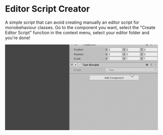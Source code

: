 # Editor Script Creator
A simple script that can avoid creating manually an editor script for monobehaviour classes.
Go to the component you want, select the "Create Editor Script" function in the context menu, select your editor folder and you're done!

![](editor_example.gif)
